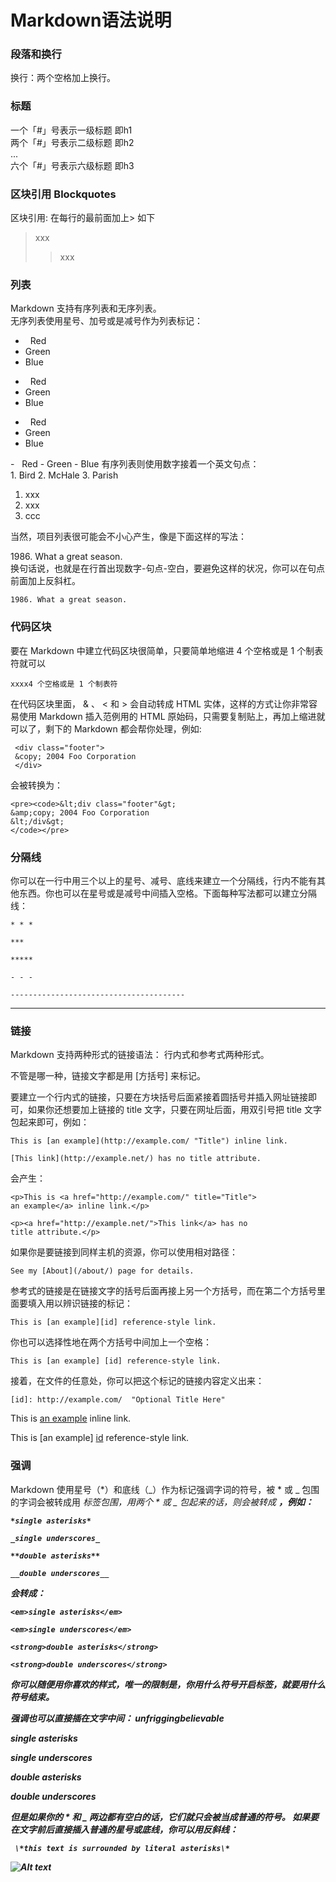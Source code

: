 # Markdown语法说明  

### 段落和换行  
换行：两个空格加上换行。

### 标题
一个「#」号表示一级标题 即h1  
两个「#」号表示二级标题 即h2  
...  
六个「#」号表示六级标题 即h3  

### 区块引用 Blockquotes
区块引用: 在每行的最前面加上> 如下  

> xxx  
> >xxx

### 列表  
Markdown 支持有序列表和无序列表。  
无序列表使用星号、加号或是减号作为列表标记：  
<div>
  
*   Red
*   Green
*   Blue
  
+   Red
+   Green
+   Blue

-   Red
-   Green
-   Blue

</div>
-   Red
-   Green
-   Blue
有序列表则使用数字接着一个英文句点：
<div>
1.  Bird
2.  McHale
3.  Parish
</div>  

1. xxx
2. xxx
3. ccc 

当然，项目列表很可能会不小心产生，像是下面这样的写法：
   <div> 1986. What a great season.
   </div>
   换句话说，也就是在行首出现数字-句点-空白，要避免这样的状况，你可以在句点前面加上反斜杠。  
   
   <code>1986\. What a great season.</code>

### 代码区块
要在 Markdown 中建立代码区块很简单，只要简单地缩进 4 个空格或是 1 个制表符就可以  

    xxxx4 个空格或是 1 个制表符  
    
在代码区块里面， & 、 < 和 > 会自动转成 HTML 实体，这样的方式让你非常容易使用 Markdown 插入范例用的 HTML 原始码，只需要复制贴上，再加上缩进就可以了，剩下的 Markdown 都会帮你处理，例如:  
 
     <div class="footer">
     &copy; 2004 Foo Corporation
     </div>  
    
会被转换为：  

    <pre><code>&lt;div class="footer"&gt;
    &amp;copy; 2004 Foo Corporation
    &lt;/div&gt;
    </code></pre>
     
### 分隔线   
你可以在一行中用三个以上的星号、减号、底线来建立一个分隔线，行内不能有其他东西。你也可以在星号或是减号中间插入空格。下面每种写法都可以建立分隔线：  

    * * *

    ***

    *****

    - - -

    ---------------------------------------



***

### 链接
Markdown 支持两种形式的链接语法： 行内式和参考式两种形式。  

不管是哪一种，链接文字都是用 [方括号] 来标记。  

要建立一个行内式的链接，只要在方块括号后面紧接着圆括号并插入网址链接即可，如果你还想要加上链接的 title 文字，只要在网址后面，用双引号把 title 文字包起来即可，例如：  

    This is [an example](http://example.com/ "Title") inline link.

    [This link](http://example.net/) has no title attribute.  
    
会产生：  

    <p>This is <a href="http://example.com/" title="Title">
    an example</a> inline link.</p>

    <p><a href="http://example.net/">This link</a> has no
    title attribute.</p>
如果你是要链接到同样主机的资源，你可以使用相对路径：

    See my [About](/about/) page for details.

参考式的链接是在链接文字的括号后面再接上另一个方括号，而在第二个方括号里面要填入用以辨识链接的标记：
    
    This is [an example][id] reference-style link.
你也可以选择性地在两个方括号中间加上一个空格：  
    
    This is [an example] [id] reference-style link.
    
接着，在文件的任意处，你可以把这个标记的链接内容定义出来：

    [id]: http://example.com/  "Optional Title Here"  
    
This is [an example](http://example.com/ "Title") inline link.  

This is [an example] [id] reference-style link.  

[id]: http://example.com/  "Optional Title Here"  


### 强调
Markdown 使用星号（*）和底线（_）作为标记强调字词的符号，被 * 或 _ 包围的字词会被转成用 <em> 标签包围，用两个 * 或 _ 包起来的话，则会被转成 <strong>，例如：
    
    *single asterisks*

    _single underscores_

    **double asterisks**

    __double underscores__

会转成：
    
    <em>single asterisks</em>

    <em>single underscores</em>

    <strong>double asterisks</strong>

    <strong>double underscores</strong>
    

你可以随便用你喜欢的样式，唯一的限制是，你用什么符号开启标签，就要用什么符号结束。

强调也可以直接插在文字中间： un*frigging*believable

  *single asterisks*

  _single underscores_

 **double asterisks**

 __double underscores__
 
 但是如果你的 * 和 _ 两边都有空白的话，它们就只会被当成普通的符号。
 如果要在文字前后直接插入普通的星号或底线，你可以用反斜线：
 
     \*this text is surrounded by literal asterisks\*
     
![Alt text](/path/to/img.jpg "Optional title")
